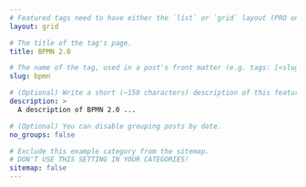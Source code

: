 ```yaml
---
# Featured tags need to have either the `list` or `grid` layout (PRO only).
layout: grid

# The title of the tag's page.
title: BPMN 2.0

# The name of the tag, used in a post's front matter (e.g. tags: [<slug>]).
slug: bpmn

# (Optional) Write a short (~150 characters) description of this featured tag.
description: >
  A description of BPMN 2.0 ...

# (Optional) You can disable grouping posts by date.
no_groups: false

# Exclude this example category from the sitemap.
# DON'T USE THIS SETTING IN YOUR CATEGORIES!
sitemap: false
---
```

